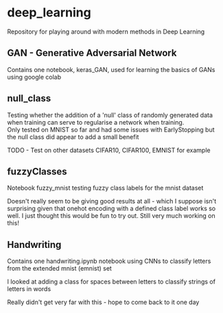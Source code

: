 # deep_learning
Repository for playing around with modern methods in Deep Learning

## GAN - Generative Adversarial Network
Contains one notebook, keras_GAN, used for learning the basics of GANs using google colab

## null_class
Testing whether the addition of a 'null' class of randomly generated data when training can serve to regularise a network when training.  
Only tested on MNIST so far and had some issues with EarlyStopping but the null class did appear to add a small benefit

TODO - Test on other datasets CIFAR10, CIFAR100, EMNIST for example

## fuzzyClasses
Notebook fuzzy_mnist testing fuzzy class labels for the mnist dataset

Doesn't really seem to be giving good results at all - which I suppose isn't surprising given that onehot encoding with a defined class label works so well.
I just thought this would be fun to try out. Still very much working on this! 

## Handwriting
Contains one handwriting.ipynb notebook using CNNs to classify letters from the extended mnist (emnist) set

I looked at adding a class for spaces between letters to classify strings of letters in words

Really didn't get very far with this - hope to come back to it one day
